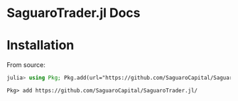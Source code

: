 # SaguaroTrader.jl Docs

# Installation
From source:
```julia
julia> using Pkg; Pkg.add(url="https://github.com/SaguaroCapital/SaguaroTrader.jl/")
```

```
Pkg> add https://github.com/SaguaroCapital/SaguaroTrader.jl/
```
